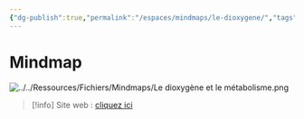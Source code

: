 ```yaml
---
{"dg-publish":true,"permalink":"/espaces/mindmaps/le-dioxygene/","tags":["mindmaps"],"noteIcon":"2"}
---
```


# Mindmap
![../../Ressources/Fichiers/Mindmaps/Le dioxygène et le métabolisme.png](/img/user/Ressources/Fichiers/Mindmaps/Le%20dioxyg%C3%A8ne%20et%20le%20m%C3%A9tabolisme.png)
> [!info] Site web : [cliquez ici]()

